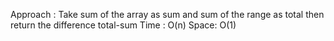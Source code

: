 Approach :
Take sum of the array as sum
and sum of the range as total
then return the difference total-sum
Time : O(n)
Space: O(1)